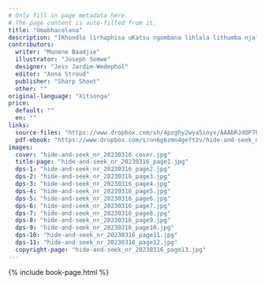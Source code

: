 ```yaml
---
# Only fill in page metadata here.
# The page content is auto-filled from it.
title: "Umabhacelana"
description: "IKhondlo lirhaphisa uKatsu ngombana lihlala lithumba njalo emdlalweni wakamabhacelana. Ngokukhamba kwesikhathi, iKhondlo lacabanga iqhinga elingcono nelizalisiza."
contributors:
  writer: "Munene Baadjie"
  illustrator: "Joseph Somwe"
  designer: "Jess Jardim-Wedephol"
  editor: "Anna Stroud"
  publisher: "Sharp Shoot"
  other: ""
original-language: "Xitsonga"
price:
  default: ""
  en: ""
links:
  source-files: "https://www.dropbox.com/sh/4pzghy2wya5inyx/AAAbRJdOP7P7c9itO2zgUth4a?dl=0"
  pdf-ebook: "https://www.dropbox.com/s/nn6g6zmn4geft2v/hide-and-seek_nr_20230316.pdf?dl=0"
images:
  cover: "hide-and-seek_nr_20230316_cover.jpg"
  title-page: "hide-and-seek_nr_20230316_page1.jpg"
  dps-1: "hide-and-seek_nr_20230316_page2.jpg"
  dps-2: "hide-and-seek_nr_20230316_page3.jpg"
  dps-3: "hide-and-seek_nr_20230316_page4.jpg"
  dps-4: "hide-and-seek_nr_20230316_page5.jpg"
  dps-5: "hide-and-seek_nr_20230316_page6.jpg"
  dps-6: "hide-and-seek_nr_20230316_page7.jpg"
  dps-7: "hide-and-seek_nr_20230316_page8.jpg"
  dps-8: "hide-and-seek_nr_20230316_page9.jpg"
  dps-9: "hide-and-seek_nr_20230316_page10.jpg"
  dps-10: "hide-and-seek_nr_20230316_page11.jpg"
  dps-11: "hide-and-seek_nr_20230316_page12.jpg"
  copyright-page: "hide-and-seek_nr_20230316_page13.jpg"
---
```


{% include book-page.html %}


